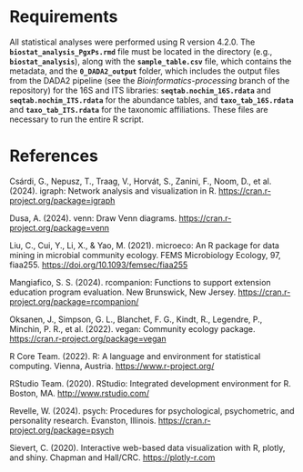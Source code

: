 # Requirements
All statistical analyses were performed using R version 4.2.0. The **`biostat_analysis_PgxPs.rmd`** file must be located in the directory (e.g., **`biostat_analysis`**), along with the **`sample_table.csv`** file, which contains the metadata, and the **`0_DADA2_output`** folder, which includes the output files from the DADA2 pipeline (see the *Bioinformatics-processing* branch of the repository) for the 16S and ITS libraries: **`seqtab.nochim_16S.rdata`** and **`seqtab.nochim_ITS.rdata`** for the abundance tables, and **`taxo_tab_16S.rdata`** and **`taxo_tab_ITS.rdata`** for the taxonomic affiliations. These files are necessary to run the entire R script.

# References
Csárdi, G., Nepusz, T., Traag, V., Horvát, S., Zanini, F., Noom, D., et al. (2024). igraph: Network analysis and visualization in R. https://cran.r-project.org/package=igraph

Dusa, A. (2024). venn: Draw Venn diagrams. https://cran.r-project.org/package=venn

Liu, C., Cui, Y., Li, X., & Yao, M. (2021). microeco: An R package for data mining in microbial community ecology. FEMS Microbiology Ecology, 97, fiaa255. https://doi.org/10.1093/femsec/fiaa255

Mangiafico, S. S. (2024). rcompanion: Functions to support extension education program evaluation. New Brunswick, New Jersey. https://cran.r-project.org/package=rcompanion/

Oksanen, J., Simpson, G. L., Blanchet, F. G., Kindt, R., Legendre, P., Minchin, P. R., et al. (2022). vegan: Community ecology package. https://cran.r-project.org/package=vegan

R Core Team. (2022). R: A language and environment for statistical computing. Vienna, Austria. https://www.r-project.org/

RStudio Team. (2020). RStudio: Integrated development environment for R. Boston, MA. http://www.rstudio.com/

Revelle, W. (2024). psych: Procedures for psychological, psychometric, and personality research. Evanston, Illinois. https://cran.r-project.org/package=psych

Sievert, C. (2020). Interactive web-based data visualization with R, plotly, and shiny. Chapman and Hall/CRC. https://plotly-r.com
